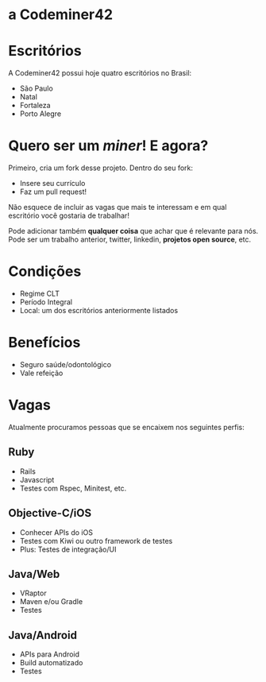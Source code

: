# a Codeminer42

# Escritórios

A Codeminer42 possui hoje quatro escritórios no Brasil:

- São Paulo
- Natal
- Fortaleza
- Porto Alegre

# Quero ser um *miner*! E agora?

Primeiro, cria um fork desse projeto. Dentro do seu fork:

- Insere seu currículo
- Faz um pull request!

Não esquece de incluir as vagas que mais te interessam e em qual
escritório você gostaria de trabalhar!

Pode adicionar também **qualquer coisa** que achar que é relevante para
nós. Pode ser um trabalho anterior, twitter, linkedin, **projetos open
source**, etc.

# Condições

- Regime CLT
- Período Integral
- Local: um dos escritórios anteriormente listados

# Benefícios

- Seguro saúde/odontológico
- Vale refeição

# Vagas

Atualmente procuramos pessoas que se encaixem nos seguintes perfis:

## Ruby
- Rails
- Javascript
- Testes com Rspec, Minitest, etc.

## Objective-C/iOS
- Conhecer APIs do iOS
- Testes com Kiwi ou outro framework de testes
- Plus: Testes de integração/UI

## Java/Web
- VRaptor
- Maven e/ou Gradle
- Testes

## Java/Android
- APIs para Android
- Build automatizado
- Testes
